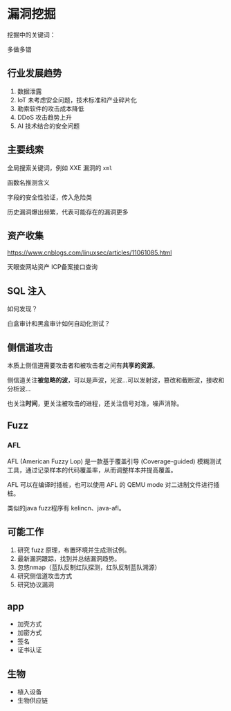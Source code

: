 # 漏洞挖掘

挖掘中的关键词：

多做多错

## 行业发展趋势

1. 数据泄露
2. IoT 未考虑安全问题，技术标准和产业碎片化
3. 勒索软件的攻击成本降低
4. DDoS 攻击趋势上升
5. AI 技术结合的安全问题

## 主要线索

全局搜索关键词，例如 XXE 漏洞的 `xml` 

函数名推测含义

字段的安全性验证，传入危险类

历史漏洞爆出频繁，代表可能存在的漏洞更多

## 资产收集

https://www.cnblogs.com/linuxsec/articles/11061085.html

天眼查网站资产
ICP备案接口查询

## SQL 注入

如何发现？

白盒审计和黑盒审计如何自动化测试？

## 侧信道攻击

本质上侧信道需要攻击者和被攻击者之间有**共享的资源**。

侧信道关注**被忽略的波**，可以是声波，光波...可以发射波，篡改和截断波，接收和分析波...

也关注**时间**，更关注被攻击的进程，还关注信号对准，噪声消除。

## Fuzz

### AFL

AFL (American Fuzzy Lop) 是一款基于覆盖引导 (Coverage-guided) 模糊测试工具，通过记录样本的代码覆盖率，从而调整样本并提高覆盖。

AFL 可以在编译时插桩，也可以使用 AFL 的 QEMU mode 对二进制文件进行插桩。

类似的java fuzz程序有 kelincn、java-afl。

## 可能工作

1. 研究 fuzz 原理，布置环境并生成测试例。
2. 最新漏洞跟踪，找到并总结漏洞趋势。
3. 忽悠nmap（蓝队反制红队探测，红队反制蓝队溯源）
4. 研究侧信道攻击方式
5. 研究协议漏洞

## app

- 加壳方式
- 加密方式
- 签名
- 证书认证

## 生物

- 植入设备
- 生物供应链